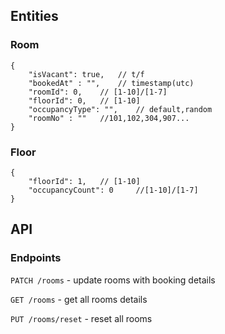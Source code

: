 ## Entities

### Room

    {
        "isVacant": true,	// t/f
        "bookedAt" : "",	// timestamp(utc)
        "roomId": 0,	// [1-10]/[1-7]
        "floorId": 0,	// [1-10]
        "occupancyType": "",	// default,random
        "roomNo" : ""	//101,102,304,907...
    }

### Floor

    {
        "floorId": 1,	// [1-10]
        "occupancyCount": 0		//[1-10]/[1-7]
    }

## API

### Endpoints

`PATCH /rooms` - update rooms with booking details

`GET /rooms` - get all rooms details

`PUT /rooms/reset` - reset all rooms
